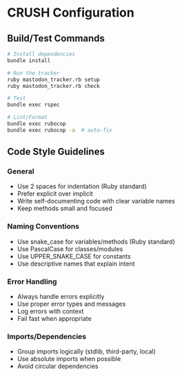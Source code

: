 # CRUSH Configuration

## Build/Test Commands
```bash
# Install dependencies
bundle install

# Run the tracker
ruby mastodon_tracker.rb setup
ruby mastodon_tracker.rb check

# Test
bundle exec rspec

# Lint/Format
bundle exec rubocop
bundle exec rubocop -a  # auto-fix
```

## Code Style Guidelines

### General
- Use 2 spaces for indentation (Ruby standard)
- Prefer explicit over implicit
- Write self-documenting code with clear variable names
- Keep methods small and focused

### Naming Conventions
- Use snake_case for variables/methods (Ruby standard)
- Use PascalCase for classes/modules
- Use UPPER_SNAKE_CASE for constants
- Use descriptive names that explain intent

### Error Handling
- Always handle errors explicitly
- Use proper error types and messages
- Log errors with context
- Fail fast when appropriate

### Imports/Dependencies
- Group imports logically (stdlib, third-party, local)
- Use absolute imports when possible
- Avoid circular dependencies